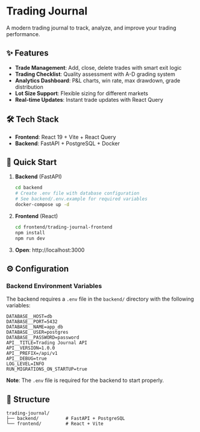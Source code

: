# Trading Journal

A modern trading journal to track, analyze, and improve your trading performance.

## ✨ Features

- **Trade Management**: Add, close, delete trades with smart exit logic
- **Trading Checklist**: Quality assessment with A-D grading system
- **Analytics Dashboard**: P&L charts, win rate, max drawdown, grade distribution
- **Lot Size Support**: Flexible sizing for different markets
- **Real-time Updates**: Instant trade updates with React Query

## 🛠️ Tech Stack

- **Frontend**: React 19 + Vite + React Query
- **Backend**: FastAPI + PostgreSQL + Docker

## 🚀 Quick Start

1. **Backend** (FastAPI)

   ```bash
   cd backend
   # Create .env file with database configuration
   # See backend/.env.example for required variables
   docker-compose up -d
   ```

2. **Frontend** (React)

   ```bash
   cd frontend/trading-journal-frontend
   npm install
   npm run dev
   ```

3. **Open**: http://localhost:3000

## ⚙️ Configuration

### Backend Environment Variables

The backend requires a `.env` file in the `backend/` directory with the following variables:

```env
DATABASE__HOST=db
DATABASE__PORT=5432
DATABASE__NAME=app_db
DATABASE__USER=postgres
DATABASE__PASSWORD=password
API__TITLE=Trading Journal API
API__VERSION=1.0.0
API__PREFIX=/api/v1
API__DEBUG=true
LOG_LEVEL=INFO
RUN_MIGRATIONS_ON_STARTUP=true
```

**Note**: The `.env` file is required for the backend to start properly.

## 📁 Structure

```
trading-journal/
├── backend/          # FastAPI + PostgreSQL
└── frontend/         # React + Vite
```
